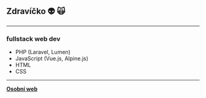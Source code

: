 ## Zdravíčko :alien: :scream_cat:

___

### fullstack web dev
  - PHP (Laravel, Lumen)
  - JavaScript (Vue.js, Alpine.js)
  - HTML
  - CSS

___

**[Osobní web](https://arbystools.eu/)**
